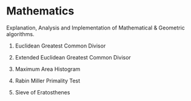 # Mathematics
Explanation, Analysis and Implementation of Mathematical &amp; Geometric algorithms.

1. Euclidean Greatest Common Divisor

2. Extended Euclidean Greatest Common Divisor

3. Maximum Area Histogram

4. Rabin Miller Primality Test

5. Sieve of Eratosthenes
